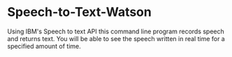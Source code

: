 # Speech-to-Text-Watson
Using IBM's Speech to text API this command line program records speech and returns text. You will be able to see the speech written in real time for a specified amount of time.

